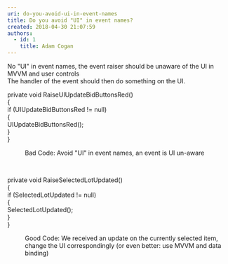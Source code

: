 ```yaml
---
uri: do-you-avoid-ui-in-event-names
title: Do you avoid "UI" in event names?
created: 2018-04-30 21:07:59
authors:
  - id: 1
    title: Adam Cogan
---
```





<span class='intro'> No &quot;UI&quot; in event names, the event raiser should be unaware of the UI in MVVM and user controls<br>The handler of the event should then do something on the UI. <br> </span>

<p class="ssw15-rteElement-CodeArea">  private void RaiseUIUpdateBidButtonsRed()<br>&#123;<br>if (UIUpdateBidButtonsRed != null)<br>&#123;<br>UIUpdateBidButtonsRed();<br>&#125;<br>&#125;</p><dd class="ssw15-rteElement-FigureBad"> Bad Code&#58; Avoid &quot;UI&quot; in event names, an event is UI un-aware</dd><p>​​<br></p><p class="ssw15-rteElement-CodeArea"> private void RaiseSelectedLotUpdated()<br>&#123;<br>if (SelectedLotUpdated != null)<br>&#123;<br>SelectedLotUpdated();<br>&#125;<br>&#125;</p><dd class="ssw15-rteElement-FigureGood"> Good Code&#58; We received an update on the currently selected item, change the UI correspondingly (or even better&#58; use MVVM and data binding)</dd><p>​<br></p>


